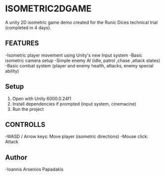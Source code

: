 # ISOMETRIC2DGAME

A unity 2D isometric game demo created for the Runic Dices technical trial (completed in 4 days).

## FEATURES

-Isometric player movement using Unity's new Input system
-Basic isometric camera setup
-Simple enemy AI (idle, patrol ,chase ,attack states)
-Basic combat system (player and enemy health, attacks, enemy special ability)

## Setup

1) Open with Unity 6000.0.24f1
2) Install dependencies if prompted (input system, cinemacine)
3) Run the project

## CONTROLLS

-WASD / Arrow keys: Move player (isometric directions)
-Mouse click: Attack

## Author

-Ioannis Arsenios Papadakis
